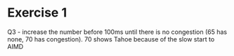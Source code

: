 # Exercise 1

Q3 - increase the number before 100ms until there is no congestion (65 has none, 70 has congestion). 70 shows Tahoe because of the slow start to AIMD